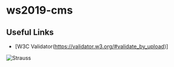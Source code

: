 # ws2019-cms

## Useful Links
* [W3C Validator(https://validator.w3.org/#validate_by_upload)]

![Strauss](http://www.strauss-advisor.de/wp-content/uploads/2014/11/strauss-vogel.png)
